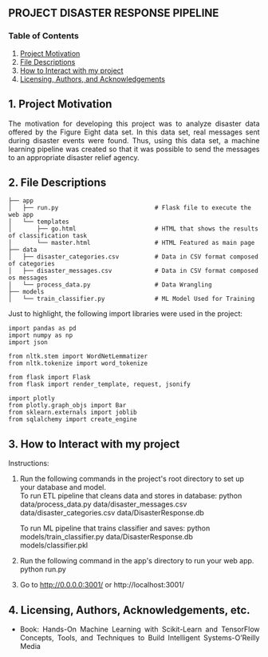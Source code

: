 ## PROJECT DISASTER RESPONSE PIPELINE
### Table of Contents
1. [Project Motivation](#motivation) 
2. [File Descriptions](#files) 
3. [How to Interact with my project](#results) 
4. [Licensing, Authors, and Acknowledgements](#licensing)

## 1. Project Motivation<a name="motivation"></a>
<p align="justify">The motivation for developing this project was to analyze disaster data offered by the Figure Eight data set. In this data set, real messages sent during disaster events were found. Thus, using this data set, a machine learning pipeline was created so that it was possible to send the messages to an appropriate disaster relief agency.</p>

## 2. File Descriptions<a name="files"></a>

    ├── app     
    │   ├── run.py                           # Flask file to execute the web app
    │   └── templates   
    │       ├── go.html                      # HTML that shows the results of classification task
    │       └── master.html                  # HTML Featured as main page   	
    ├── data                   
    │   ├── disaster_categories.csv          # Data in CSV format composed of categories  
    │   ├── disaster_messages.csv            # Data in CSV format composed os messages
    │   └── process_data.py                  # Data Wrangling
    ├── models
    │   └── train_classifier.py              # ML Model Used for Training
		
<p align="justify">Just to highlight, the following import libraries were used in the project:</p>

	import pandas as pd
	import numpy as np
	import json

	from nltk.stem import WordNetLemmatizer
	from nltk.tokenize import word_tokenize

	from flask import Flask
	from flask import render_template, request, jsonify

	import plotly
	from plotly.graph_objs import Bar
	from sklearn.externals import joblib
	from sqlalchemy import create_engine

## 3. How to Interact with my project<a name="results"></a>

Instructions:

1. Run the following commands in the project's root directory to set up your database and model.	
	To run ETL pipeline that cleans data and stores in database: 
		python data/process_data.py data/disaster_messages.csv data/disaster_categories.csv data/DisasterResponse.db
	
	To run ML pipeline that trains classifier and saves: 
		python models/train_classifier.py data/DisasterResponse.db models/classifier.pkl

2. Run the following command in the app's directory to run your web app. 
		python run.py

3. Go to http://0.0.0.0:3001/ or http://localhost:3001/

## 4. Licensing, Authors, Acknowledgements, etc.<a name="licensing"></a>
<ul> 
	<li><p align="justify">Book: Hands-On Machine Learning with Scikit-Learn and TensorFlow Concepts, Tools, and Techniques to Build Intelligent Systems-O’Reilly Media</p>
</ul>
